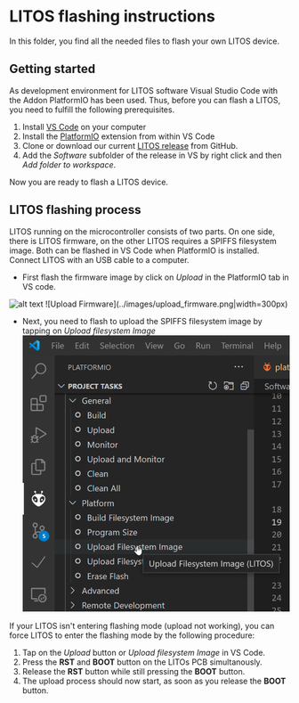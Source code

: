 # LITOS flashing instructions

In this folder, you find all the needed files to flash your own LITOS device. 

## Getting started

As development environment for LITOS software Visual Studio Code with the Addon PlatformIO has been used. Thus, before you can flash a LITOS, you need to fulfill the following prerequisites.  
1. Install [VS Code](https://code.visualstudio.com/) on your computer
2. Install the [PlatformIO](https://platformio.org/install/ide?install=vscode) extension from within VS Code
3. Clone or download our current [LITOS release](https://github.com/AlexLandolt/LITOS/releases/) from GitHub. 
4. Add the *Software* subfolder of the release in VS by right click and then *Add folder to workspace*. 

Now you are ready to flash a LITOS device. 

## LITOS flashing process

LITOS running on the microcontroller consists of two parts. On one side, there is LITOS firmware, on the other LITOS requires a SPIFFS filesystem image. Both can be flashed in VS Code when PlatformIO is installed. Connect LITOS with an USB cable to a computer. 

- First flash the firmware image by click on *Upload* in the PlatformIO tab in VS code. 
<img src="../images/upload_firmware.png|width=300px" alt="alt text" width="300">
![Upload Firmware](../images/upload_firmware.png|width=300px)

- Next, you need to flash to upload the SPIFFS filesystem image by tapping on *Upload filesystem Image*
![Upload filesystem image](../images/upload_filesystem_image.png)

If your LITOS isn't entering flashing mode (upload not working), you can force LITOS to enter the flashing mode by the following procedure: 
1. Tap on the *Upload* button or *Upload filesystem Image* in VS Code. 
2. Press the **RST** and **BOOT** button on the LITOs PCB simultanously. 
3. Release the **RST** button while still pressing the **BOOT** button. 
4. The upload process should now start, as soon as you release the **BOOT** button. 